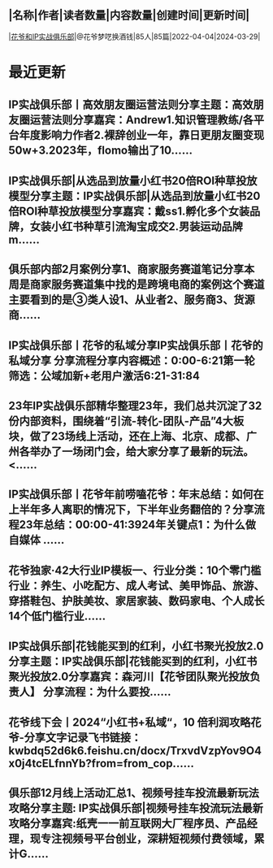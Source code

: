 |名称|作者|读者数量|内容数量|创建时间|更新时间|
---
|[花爷和IP实战俱乐部](https://xiaobot.net/p/huaye?refer=0b133df9-27dc-423b-8101-639049001c13)|@花爷梦呓换酒钱|85人|85篇|2022-04-04|2024-03-29|

# 最近更新
## IP实战俱乐部丨高效朋友圈运营法则分享主题：高效朋友圈运营法则分享嘉宾：Andrew1.知识管理教练/各平台年度影响力作者2.裸辞创业一年，靠日更朋友圈变现50w+3.2023年，flomo输出了10......
## IP实战俱乐部|从选品到放量小红书20倍ROI种草投放模型分享主题：IP实战俱乐部|从选品到放量小红书20倍ROI种草投放模型分享嘉宾：戴ss1.孵化多个女装品牌，女装小红书种草引流淘宝成交2.男装运动品牌 m......
## 俱乐部内部2月案例分享1、商家服务赛道笔记分享本周是商家服务赛道集中找的是跨境电商的案例这个赛道主要看到的是③类人设1、从业者2、服务商3、货源商......
## IP实战俱乐部丨花爷的私域分享IP实战俱乐部丨花爷的私域分享 分享流程分享内容概述：0:00-6:21第一轮筛选：公域加新+老用户激活6:21-31:84
## 23年IP实战俱乐部精华整理23年，我们总共沉淀了32份内部资料，围绕着“引流-转化-团队-产品”4大板块，做了23场线上活动，还在上海、北京、成都、广州各举办了一场闭门会，给大家分享了最新的玩法。<......
## IP实战俱乐部丨花爷年前唠嗑花爷：年末总结：如何在上半年多人离职的情况下，下半年业务翻倍的？分享流程23年总结：00:00-41:3924年关键点1：为什么做自媒体 ......
## 花爷独家·42大行业IP模板一、行业分类：10个零门槛行业：养生、小吃配方、成人考试、美甲饰品、旅游、穿搭鞋包、护肤美妆、家居家装、数码家电、个人成长14个低门槛行业......
## IP实战俱乐部|花钱能买到的红利，小红书聚光投放2.0分享主题：IP实战俱乐部|花钱能买到的红利，小红书聚光投放2.0分享嘉宾：森河川【花爷团队聚光投放负责人】 分享流程：为什么要投......
## 花爷线下会丨2024“小红书+私域“，10 倍利润攻略花爷-分享文字记录飞书链接：kwbdq52d6k6.feishu.cn/docx/TrxvdVzpYov9O4x0j4tcELfnnYb?from=from_cop......
## 俱乐部12月线上活动汇总1、视频号挂车投流最新玩法攻略分享主题: IP实战俱乐部|视频号挂车投流玩法最新攻略分享嘉宾:纸壳一一前互联网大厂程序员、产品经理，现专注视频号平台创业，深耕短视频付费领域，累计G......


